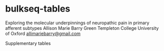 # bulkseq-tables

Exploring the molecular underpinnings of neuropathic pain in primary afferent subtypes
Allison Marie Barry
Green Templeton College
University of Oxford
allimariebarry@gmail.com

Supplementary tables
